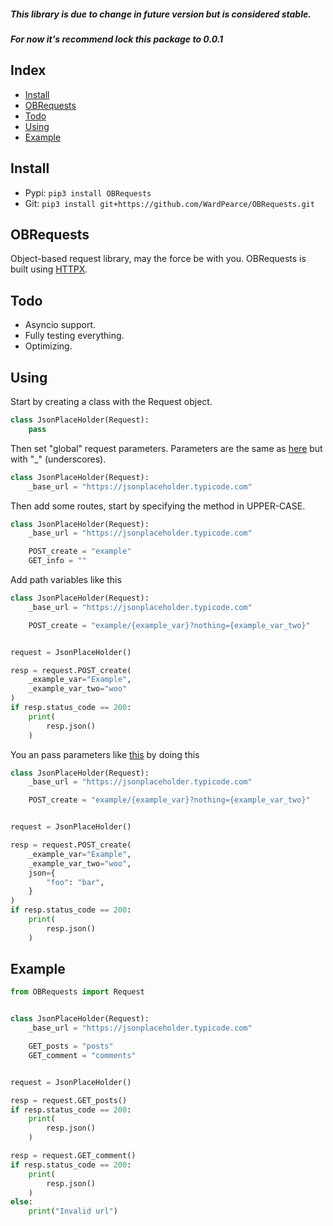 ##### This library is due to change in future version but is considered stable.
##### For now it's recommend lock this package to 0.0.1

## Index
- [Install](#Install)
- [OBRequests](#OBRequests)
- [Todo](#Todo)
- [Using](#Using)
- [Example](#Example)

## Install
- Pypi: ``pip3 install OBRequests``
- Git: ``pip3 install git+https://github.com/WardPearce/OBRequests.git``

## OBRequests
Object-based request library, may the force be with you. OBRequests is built using [HTTPX](https://www.python-httpx.org/).

## Todo
- Asyncio support.
- Fully testing everything.
- Optimizing.

## Using
Start by creating a class with the Request object.


```python
class JsonPlaceHolder(Request):
    pass
```

Then set "global" request parameters. Parameters are the same as [here](https://www.python-httpx.org/api/#client) but with "_" (underscores).

```python
class JsonPlaceHolder(Request):
    _base_url = "https://jsonplaceholder.typicode.com"

```

Then add some routes, start by specifying the method in UPPER-CASE.

```python
class JsonPlaceHolder(Request):
    _base_url = "https://jsonplaceholder.typicode.com"

    POST_create = "example"
    GET_info = ""
```

Add path variables like this

```python
class JsonPlaceHolder(Request):
    _base_url = "https://jsonplaceholder.typicode.com"

    POST_create = "example/{example_var}?nothing={example_var_two}"


request = JsonPlaceHolder()

resp = request.POST_create(
    _example_var="Example",
    _example_var_two="woo"
)
if resp.status_code == 200:
    print(
        resp.json()
    )
```

You an pass parameters like [this](https://www.python-httpx.org/api/#request) by doing this

```python
class JsonPlaceHolder(Request):
    _base_url = "https://jsonplaceholder.typicode.com"

    POST_create = "example/{example_var}?nothing={example_var_two}"


request = JsonPlaceHolder()

resp = request.POST_create(
    _example_var="Example",
    _example_var_two="woo",
    json={
        "foo": "bar",
    }
)
if resp.status_code == 200:
    print(
        resp.json()
    )
```

## Example
```python
from OBRequests import Request


class JsonPlaceHolder(Request):
    _base_url = "https://jsonplaceholder.typicode.com"

    GET_posts = "posts"
    GET_comment = "comments"


request = JsonPlaceHolder()

resp = request.GET_posts()
if resp.status_code == 200:
    print(
        resp.json()
    )

resp = request.GET_comment()
if resp.status_code == 200:
    print(
        resp.json()
    )
else:
    print("Invalid url")

```